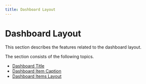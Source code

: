 ```yaml
---
title: Dashboard Layout
---
```

# Dashboard Layout
This section describes the features related to the dashboard layout.

The section consists of the following topics.
* [Dashboard Title](../../../dashboard-for-web/articles/web-dashboard-designer-mode/dashboard-layout/dashboard-title.md)
* [Dashboard Item Caption](../../../dashboard-for-web/articles/web-dashboard-designer-mode/dashboard-layout/dashboard-item-caption.md)
* [Dashboard Items Layout](../../../dashboard-for-web/articles/web-dashboard-designer-mode/dashboard-layout/dashboard-items-layout.md)